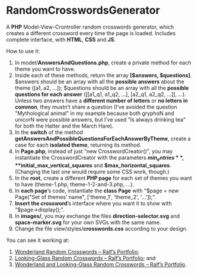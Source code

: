 # RandomCrosswordsGenerator
A **PHP** Model-View-Crontroller random crosswords generator, which creates a different crossword every time the page is loaded. Includes complete interface, with **HTML**, **CSS** and **JS**.

How to use it:
1. In model/**AnswersAndQuestions.php**, create a private method for each theme you want to have.
2. Inside each of these methods, return the array **[$answers, $questions]**. $answers should be an array with all the **possible answers** about the theme ([a1, a2, ...]); $questions should be an array with all the **possible questions for each answer** ([[a1_q1, a1_q2, ...], [a2_q1, a2_q2, ...]], ...). Unless two answers have a **different number of letters** or **no letters in common**, they mustn’t share a question (I’ve avoided the question "Mythological animal" in my example because both gryphoN and unicorN were possible answers, but I’ve used "Is always drinking tea" for both the Hatter and the March Hare).
3. In the **switch** of the method **getAnswersAndPossibleQuestionsForEachAnswerByTheme**, create a case for each **isolated theme**, returning its method.
4. In **Page.php**, instead of just "new CrosswordCreator()", you may instantiate the CrosswordCreator with the parameters **$min_entries**, **$initial_max_vertical_squares** and **$max_horizontal_squares**. (Changing the last one would require some CSS work, though.)
5. In the **root**, create a different **PHP page** for each set of themes you want to have (theme-1.php, theme-1-2-and-3.php, ...).
6. In **each page**’s code, instantiate the **class Page** with "$page = new Page("Set of themes’ name", ['theme_1', 'theme_2', '...']);".
7. **Insert the crossword**’s interface where you want it to show with "$page->display();".
8. In **images/**, you may exchange the files **direction-selector.svg** and **space-marker.svg** for your own SVGs with the same name.
9. Change the file view/styles/**crosswords.css** according to your design.

You can see it working at:
1. [Wonderland Random Crosswords – Ralf’s Portfolio](http://ralf.infinityfreeapp.com/random_crosswords_generator/alices-adventures-in-wonderland.php);
2. [Looking-Glass Random Crosswords – Ralf’s Portfolio](http://ralf.infinityfreeapp.com/random_crosswords_generator/through-the-looking-glass.php); and
3. [Wonderland and Looking-Glass Random Crosswords – Ralf’s Portfolio](http://ralf.infinityfreeapp.com/random_crosswords_generator/alices-adventures-in-wonderland-and-through-the-looking-glass.php).